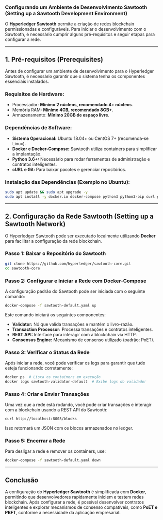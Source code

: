 ### **Configurando um Ambiente de Desenvolvimento Sawtooth (Setting up a Sawtooth Development Environment)**

O **Hyperledger Sawtooth** permite a criação de redes blockchain permissionadas e configuráveis. Para iniciar o desenvolvimento com o Sawtooth, é necessário cumprir alguns pré-requisitos e seguir etapas para configurar a rede.

---

## **1. Pré-requisitos (Prerequisites)**

Antes de configurar um ambiente de desenvolvimento para o Hyperledger Sawtooth, é necessário garantir que o sistema tenha os componentes essenciais instalados.

### **Requisitos de Hardware:**
- Processador: **Mínimo 2 núcleos, recomendado 4+ núcleos**.
- Memória RAM: **Mínimo 4GB, recomendado 8GB+**.
- Armazenamento: **Mínimo 20GB de espaço livre**.

### **Dependências de Software:**
- **Sistema Operacional:** Ubuntu 18.04+ ou CentOS 7+ (recomenda-se Linux).
- **Docker e Docker-Compose:** Sawtooth utiliza containers para simplificar a implantação.
- **Python 3.6+:** Necessário para rodar ferramentas de administração e contratos inteligentes.
- **cURL e Git:** Para baixar pacotes e gerenciar repositórios.

### **Instalação das Dependências (Exemplo no Ubuntu):**
```bash
sudo apt update && sudo apt upgrade -y
sudo apt install -y docker.io docker-compose python3 python3-pip curl git
```

---

## **2. Configuração da Rede Sawtooth (Setting up a Sawtooth Network)**

O Hyperledger Sawtooth pode ser executado localmente utilizando **Docker** para facilitar a configuração da rede blockchain.

### **Passo 1: Baixar o Repositório do Sawtooth**
```bash
git clone https://github.com/hyperledger/sawtooth-core.git
cd sawtooth-core
```

### **Passo 2: Configurar e Iniciar a Rede com Docker-Compose**
A configuração padrão do Sawtooth pode ser iniciada com o seguinte comando:

```bash
docker-compose -f sawtooth-default.yaml up
```

Este comando iniciará os seguintes componentes:
- **Validator:** Nó que valida transações e mantém o livro-razão.
- **Transaction Processor:** Processa transações e contratos inteligentes.
- **REST API:** Interface para interagir com a blockchain via HTTP.
- **Consensus Engine:** Mecanismo de consenso utilizado (padrão: PoET).

### **Passo 3: Verificar o Status da Rede**
Após iniciar a rede, você pode verificar os logs para garantir que tudo esteja funcionando corretamente:

```bash
docker ps  # Lista os containers em execução
docker logs sawtooth-validator-default  # Exibe logs do validador
```

### **Passo 4: Criar e Enviar Transações**
Uma vez que a rede está rodando, você pode criar transações e interagir com a blockchain usando a REST API do Sawtooth:

```bash
curl http://localhost:8008/blocks
```

Isso retornará um JSON com os blocos armazenados no ledger.

### **Passo 5: Encerrar a Rede**
Para desligar a rede e remover os containers, use:

```bash
docker-compose -f sawtooth-default.yaml down
```

---

## **Conclusão**
A configuração do **Hyperledger Sawtooth** é simplificada com **Docker**, permitindo que desenvolvedores rapidamente iniciem e testem redes blockchain. Após configurar a rede, é possível desenvolver contratos inteligentes e explorar mecanismos de consenso compatíveis, como **PoET e PBFT**, conforme a necessidade da aplicação empresarial.